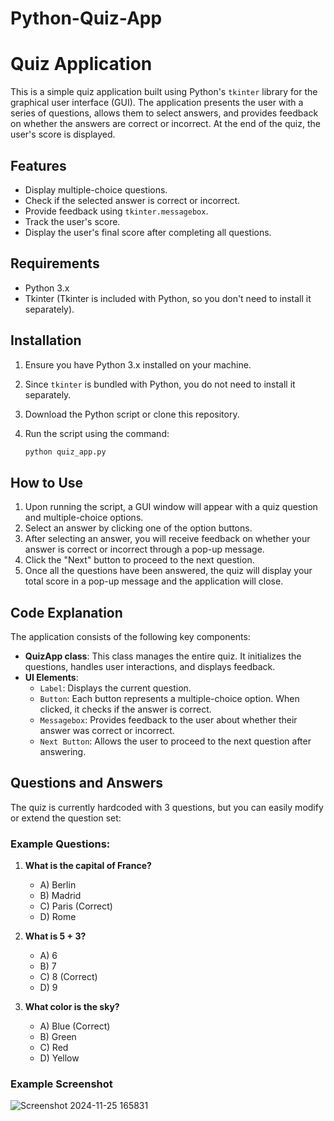 # Python-Quiz-App
# Quiz Application

This is a simple quiz application built using Python's `tkinter` library for the graphical user interface (GUI). The application presents the user with a series of questions, allows them to select answers, and provides feedback on whether the answers are correct or incorrect. At the end of the quiz, the user's score is displayed.

## Features
- Display multiple-choice questions.
- Check if the selected answer is correct or incorrect.
- Provide feedback using `tkinter.messagebox`.
- Track the user's score.
- Display the user's final score after completing all questions.

## Requirements

- Python 3.x
- Tkinter (Tkinter is included with Python, so you don't need to install it separately).

## Installation

1. Ensure you have Python 3.x installed on your machine.
2. Since `tkinter` is bundled with Python, you do not need to install it separately.
3. Download the Python script or clone this repository.
4. Run the script using the command:

    ```bash
    python quiz_app.py
    ```

## How to Use

1. Upon running the script, a GUI window will appear with a quiz question and multiple-choice options.
2. Select an answer by clicking one of the option buttons.
3. After selecting an answer, you will receive feedback on whether your answer is correct or incorrect through a pop-up message.
4. Click the "Next" button to proceed to the next question.
5. Once all the questions have been answered, the quiz will display your total score in a pop-up message and the application will close.

## Code Explanation

The application consists of the following key components:

- **QuizApp class**: This class manages the entire quiz. It initializes the questions, handles user interactions, and displays feedback.
- **UI Elements**:
  - `Label`: Displays the current question.
  - `Button`: Each button represents a multiple-choice option. When clicked, it checks if the answer is correct.
  - `Messagebox`: Provides feedback to the user about whether their answer was correct or incorrect.
  - `Next Button`: Allows the user to proceed to the next question after answering.

## Questions and Answers

The quiz is currently hardcoded with 3 questions, but you can easily modify or extend the question set:

### Example Questions:
1. **What is the capital of France?**
   - A) Berlin
   - B) Madrid
   - C) Paris (Correct)
   - D) Rome

2. **What is 5 + 3?**
   - A) 6
   - B) 7
   - C) 8 (Correct)
   - D) 9

3. **What color is the sky?**
   - A) Blue (Correct)
   - B) Green
   - C) Red
   - D) Yellow

### Example Screenshot
![Screenshot 2024-11-25 165831](https://github.com/user-attachments/assets/5e4c5096-ed1c-4462-a563-d20858a4dea8)

